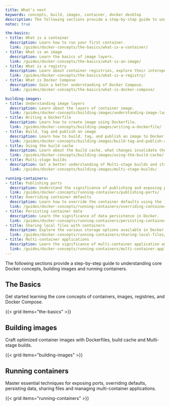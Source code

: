 ```yaml
---
title: What's next 
keywords: concepts, build, images, container, docker desktop
description: The following sections provide a step-by-step guide to understanding core Docker concepts, building images and running containers.
notoc: true

the-basics:
- title: What is a container
  description: Learn how to run your first container.
  link: /guides/docker-concepts/the-basics/what-is-a-container/
- title: What is an image
  description: Learn the basics of image layers. 
  link: /guides/docker-concepts/the-basics/what-is-an-image/
- title: What is a registry
  description: Learn about container registries, explore their interoperability, and have you interact with registries. 
  link: /guides/docker-concepts/the-basics/what-is-a-registry/
- title: What is Docker Compose
  description: Gain a better understanding of Docker Compose.
  link: /guides/docker-concepts/the-basics/what-is-docker-compose/

building-images:
- title: Understanding image layers 
  description: Learn about the layers of container image.
  link: /guides/docker-concepts/building-images/understanding-image-layers/
- title: Writing a Dockerfile
  description: Learn how to create image using Dockerfile.
  link: /guides/docker-concepts/building-images/writing-a-dockerfile/
- title: Build, tag and publish an image
  description: Learn how to build, tag, and publish an image to Docker Hub or any other registry.
  link: /guides/docker-concepts/building-images/build-tag-and-publish-an-image/
- title: Using the build cache
  description: Learn about the build cache, what changes invalidate the cache and how to effectively use the build cache.
  link: /guides/docker-concepts/building-images/using-the-build-cache/
- title: Multi-stage builds
  description: Get a better understanding of Multi-stage builds and its benefits.
  link: /guides/docker-concepts/building-images/multi-stage-builds/

running-containers:
- title: Publishing ports
  description: Understand the significance of publishing and exposing ports in Docker.
  link: /guides/docker-concepts/running-containers/publishing-ports/
- title: Overriding container defaults
  description: Learn how to override the container defaults using the `docker run` command.
  link: /guides/docker-concepts/running-containers/overriding-container-defaults/
- title: Persisting container data
  description: Learn the significance of data persistence in Docker.
  link: /guides/docker-concepts/running-containers/persisting-container-data/
- title: Sharing local files with containers
  description: Explore the various storage options available in Docker and their common usage.
  link: /guides/docker-concepts/running-containers/sharing-local-files/
- title: Multi-container applications
  description: Learn the significance of multi-container application and how it is different from single-container application.
  link: /guides/docker-concepts/running-containers/multi-container-applications/
---
```


The following sections provide a step-by-step guide to understanding core Docker concepts, building images and running containers.

## The Basics

Get started learning the core concepts of containers, images, registries, and Docker Compose.

{{< grid items="the-basics" >}}

## Building images

Craft optimized container images with Dockerfiles, build cache and Multi-stage builds.

{{< grid items="building-images" >}}

## Running containers

Master essential techniques for exposing ports, overriding defaults, persisting data, sharing files and managing multi-container applications.

{{< grid items="running-containers" >}}
